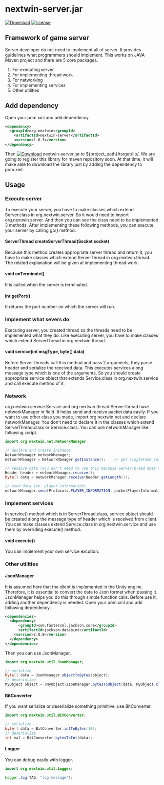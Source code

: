 # nextwin-server.jar
[![Download](https://img.shields.io/badge/download-v1.6.3-blue)](https://github.com/nextwingames/server-framework/releases/download/v1.6.3/nextwin-server-1.6.3.jar)
[![license](https://img.shields.io/github/license/mashape/apistatus.svg)](https://github.com/nextwingames/server/blob/master/LICENSE) 

## Framework of game server
Server developer do not need to implement all of server. It provides guidelines what programmers should implement. This works on JAVA Maven project and there are 5 core packages.
1. For executing server
2. For implementing thread work
3. For networking
4. For implementing services
5. Other utilities

## Add dependency
Open your pom.xml and add dependency.
```xml
<dependency>
  <groupId>org.nextwin</groupId>
	<artifactId>nextwin-server</artifactId>
	<version>1.6.3</version>
</dependency>
```
Then [![Download](https://img.shields.io/badge/download-v1.6.3-blue)](https://github.com/nextwingames/server-framework/releases/download/v1.6.3/nextwin-server-1.6.3.jar) nextwin-server.jar to ${project_path}/target/lib/. We are going to register this library for maven repository soon. At that time, it will make able to download the library just by adding the dependency to pom.xml.

## Usage
### Execute server
To execute your server, you have to make classes which extend Server.class in org.nextwin.server. So it would need to import org.nextwin.server. And then you can see the class need to be implemented 3 methods. After implementing these following methods, you can execute your server by calling go() method.
#### ServerThread createServerThread(Socket socket)
Because this method creates appropriate server thread and return it, you have to make classes which extend ServerThread in org.nextwin.thread. 
The related explanation will be given at implementing thread work.
#### void onTerminate()
It is called when the server is terminated.
#### int getPort()
It returns the port number on which the server will run.
### Implement what severs do
Executing server, you created thread so the threads need to be implemented what they do. Like executing server, you have to make classes which extend ServerThread in org.nextwin.thread.
#### void service(int msgType, byte[] data)
Before Server threads call this method and pass 2 arguments, they parse header and serialize the received data. This executes services along message type which is one of the arguments. So you should create appropriate service object that extends Service.class in org.nextwin.service and call execute method of it.
### Network
org.nextwin.service.Service and org.nextwin.thread.ServerThread have networkManager in field. It helps send and receive packet data easily. If you want to use other class you made, import org.nextwin.net and declare networkManager. You don't need to declare it in the classes which extend ServerThread.class or Service.class. You can use networkManager like following script.
```java
import org.nextwin.net.NetworkManager;

// declare and create instance
NetworkManager networkManager;
networkManager = NetworkManager.getInstance();    // get singletone instance

// receive data (you don't need to use this because ServerThread does this)
Header header = networkManager.receive();
byte[] data = networkManager.receive(header.getLength());

// send data (ex. player information)
networkManager.send(Protocols.PLAYER_INFORMATION, packetPlayerInformation);    // Protocols.PLAYER_INFORMATION is an integer value, packetPlayerInformation is an ex object.
```
### Implement services
In service() method which is in ServerThread.class, service object should be created along the message type of header which is received from client. You can make classes extend Service.class in org.nextwin.service and use them by overriding execute() method.
#### void execute()
You can implement your own service excution.
### Other utilities
#### JsonManager
It is assumed here that the client is implemented in the Unity engine. Therefore, it is essential to convert the data to Json format when passing it. JsonManager helps you do this through simple function calls. Before use it, adding another dependency is needed.
Open your pom.xml and add following dependency.
```xml
<dependencies>
  <dependency>
	  <groupId>com.fasterxml.jackson.core</groupId>
	  <artifactId>jackson-databind</artifactId>
    <version>2.8.8</version>
  </dependency>
</dependencies>  
```
Then you can use JsonManager.
```java
import org.nextwin.util.JsonManager;

// serialize
byte[] data = JsonManager.objectToBytes(object);
// deserialize
MyObject object = (MyObject)JsonManager.bytesToObject(data, MyObject.class);
```
#### BitConverter
If you want serialize or deserialize something primitive, use BitConverter.
```java
import org.nextwin.util.BitConverter;

// serialize
byte[] data = BitConverter.intToBytes(10);
// deserialize
int val = BitConverter.bytesToInt(data);
```
#### Logger
You can debug easily with logger.
```java
import org.nextwin.util.Logger;

Logger.log(TAG, "log message");
```
